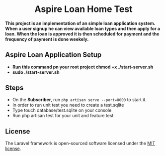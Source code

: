 <h1 align="center">Aspire Loan Home Test</h1>
<h4>This project is an implementation of an simple loan application system. </br>
When a user signup he can view available loan types and then apply for a loan.
When the loan is approved it is then scheduled for payment and the frequency of payment is done 
weekely.
</h4>

## Aspire Loan Application Setup
- **Run this command pn your root project chmod +x ./start-server.sh**
- **sudo ./start-server.sh**

## **Steps**

- On the **Subscriber**, run ```php artisan serve --port=8000``` to start it.
- In order to run unit test you need to create a test.sqlite
- Type touch database/test.sqlite on your console
- Run php artisan test for your unit and feature test

## License

The Laravel framework is open-sourced software licensed under the [MIT license](https://opensource.org/licenses/MIT).
